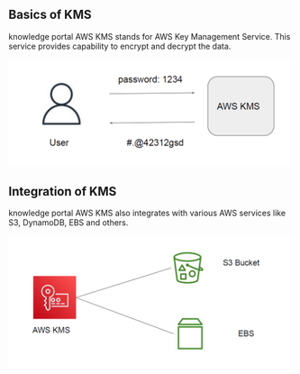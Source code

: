 ## Basics of KMS

knowledge portal
AWS KMS stands for AWS Key Management Service.
This service provides capability to encrypt and decrypt the data.

<div align="center">
<img src="images/image1.png" alt="IAM Policies" width="600">
</div>

## Integration of KMS
knowledge portal
AWS KMS also integrates with various AWS services like S3, DynamoDB, EBS and others.

<div align="center">
<img src="images/image2.png" alt="IAM Policies" width="600">
</div>